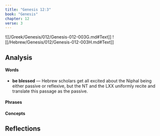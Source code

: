 ```yaml
---
title: "Genesis 12:3"
book: "Genesis"
chapter: 12
verse: 3
---
```

![[/Greek/Genesis/012/Genesis-012-003G.md#Text]]
![[/Hebrew/Genesis/012/Genesis-012-003H.md#Text]]

## Analysis

#### Words
- **be blessed** — Hebrew scholars get all excited about the Niphal being either passive or reflexive, but the NT and the LXX uniformly recite and translate this passage as the passive.

#### Phrases

#### Concepts

## Reflections
